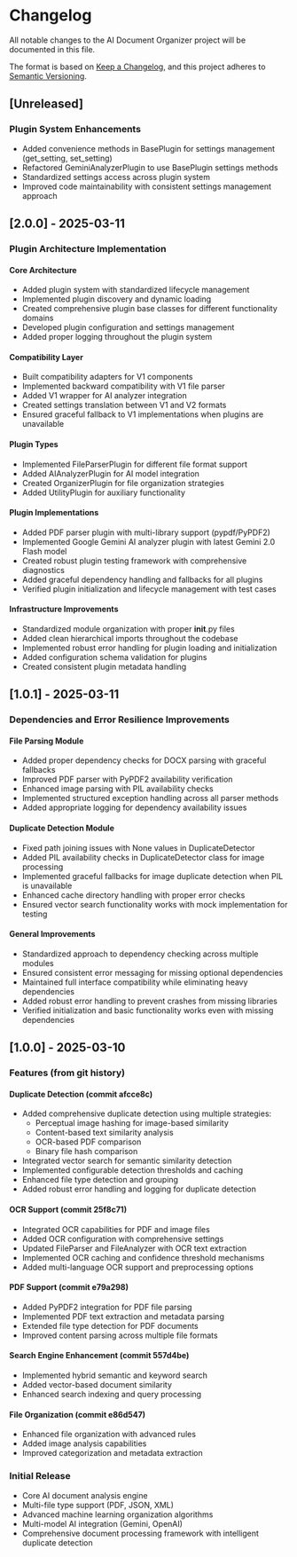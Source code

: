 # Changelog

All notable changes to the AI Document Organizer project will be documented in this file.

The format is based on [Keep a Changelog](https://keepachangelog.com/en/1.0.0/),
and this project adheres to [Semantic Versioning](https://semver.org/spec/v2.0.0.html).

## [Unreleased]

### Plugin System Enhancements
- Added convenience methods in BasePlugin for settings management (get_setting, set_setting)
- Refactored GeminiAnalyzerPlugin to use BasePlugin settings methods
- Standardized settings access across plugin system
- Improved code maintainability with consistent settings management approach

## [2.0.0] - 2025-03-11

### Plugin Architecture Implementation

#### Core Architecture
- Added plugin system with standardized lifecycle management
- Implemented plugin discovery and dynamic loading
- Created comprehensive plugin base classes for different functionality domains
- Developed plugin configuration and settings management
- Added proper logging throughout the plugin system

#### Compatibility Layer
- Built compatibility adapters for V1 components
- Implemented backward compatibility with V1 file parser
- Added V1 wrapper for AI analyzer integration
- Created settings translation between V1 and V2 formats
- Ensured graceful fallback to V1 implementations when plugins are unavailable

#### Plugin Types
- Implemented FileParserPlugin for different file format support
- Added AIAnalyzerPlugin for AI model integration
- Created OrganizerPlugin for file organization strategies
- Added UtilityPlugin for auxiliary functionality

#### Plugin Implementations
- Added PDF parser plugin with multi-library support (pypdf/PyPDF2)
- Implemented Google Gemini AI analyzer plugin with latest Gemini 2.0 Flash model
- Created robust plugin testing framework with comprehensive diagnostics
- Added graceful dependency handling and fallbacks for all plugins
- Verified plugin initialization and lifecycle management with test cases

#### Infrastructure Improvements
- Standardized module organization with proper __init__.py files
- Added clean hierarchical imports throughout the codebase
- Implemented robust error handling for plugin loading and initialization
- Added configuration schema validation for plugins
- Created consistent plugin metadata handling

## [1.0.1] - 2025-03-11

### Dependencies and Error Resilience Improvements

#### File Parsing Module
- Added proper dependency checks for DOCX parsing with graceful fallbacks
- Improved PDF parser with PyPDF2 availability verification
- Enhanced image parsing with PIL availability checks
- Implemented structured exception handling across all parser methods
- Added appropriate logging for dependency availability issues

#### Duplicate Detection Module
- Fixed path joining issues with None values in DuplicateDetector
- Added PIL availability checks in DuplicateDetector class for image processing
- Implemented graceful fallbacks for image duplicate detection when PIL is unavailable
- Enhanced cache directory handling with proper error checks
- Ensured vector search functionality works with mock implementation for testing

#### General Improvements
- Standardized approach to dependency checking across multiple modules
- Ensured consistent error messaging for missing optional dependencies
- Maintained full interface compatibility while eliminating heavy dependencies
- Added robust error handling to prevent crashes from missing libraries
- Verified initialization and basic functionality works even with missing dependencies

## [1.0.0] - 2025-03-10

### Features (from git history)

#### Duplicate Detection (commit afcce8c)
- Added comprehensive duplicate detection using multiple strategies:
  - Perceptual image hashing for image-based similarity
  - Content-based text similarity analysis
  - OCR-based PDF comparison
  - Binary file hash comparison
- Integrated vector search for semantic similarity detection
- Implemented configurable detection thresholds and caching
- Enhanced file type detection and grouping
- Added robust error handling and logging for duplicate detection

#### OCR Support (commit 25f8c71)
- Integrated OCR capabilities for PDF and image files
- Added OCR configuration with comprehensive settings
- Updated FileParser and FileAnalyzer with OCR text extraction
- Implemented OCR caching and confidence threshold mechanisms
- Added multi-language OCR support and preprocessing options

#### PDF Support (commit e79a298)
- Added PyPDF2 integration for PDF file parsing
- Implemented PDF text extraction and metadata parsing
- Extended file type detection for PDF documents
- Improved content parsing across multiple file formats

#### Search Engine Enhancement (commit 557d4be)
- Implemented hybrid semantic and keyword search
- Added vector-based document similarity
- Enhanced search indexing and query processing

#### File Organization (commit e86d547)
- Enhanced file organization with advanced rules
- Added image analysis capabilities
- Improved categorization and metadata extraction

### Initial Release
- Core AI document analysis engine
- Multi-file type support (PDF, JSON, XML)
- Advanced machine learning organization algorithms
- Multi-model AI integration (Gemini, OpenAI)
- Comprehensive document processing framework with intelligent duplicate detection